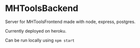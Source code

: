 # MHToolsBackend

Server for MHToolsFrontend made with node, express, postgres.

Currently deployed on heroku.

Can be run locally using `npm start` 
